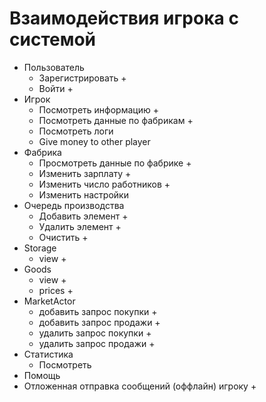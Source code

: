 # Взаимодействия игрока с системой

- Пользователь
    - Зарегистрировать +
    - Войти +
- Игрок
    - Посмотреть информацию +
    - Посмотреть данные по фабрикам +
    - Посмотреть логи
    - Give money to other player
- Фабрика
    - Просмотреть данные по фабрике +
    - Изменить зарплату +
    - Изменить число работников +
    - Изменить настройки
- Очередь производства
    - Добавить элемент +
    - Удалить элемент +
    - Очистить +
- Storage
    - view +
- Goods
    - view +
    - prices +
- MarketActor
    - добавить запрос покупки +
    - добавить запрос продажи +
    - удалить запрос покупки +
    - удалить запрос продажи +
- Статистика
    - Посмотреть
- Помощь
- Отложенная отправка сообщений (оффлайн) игроку +